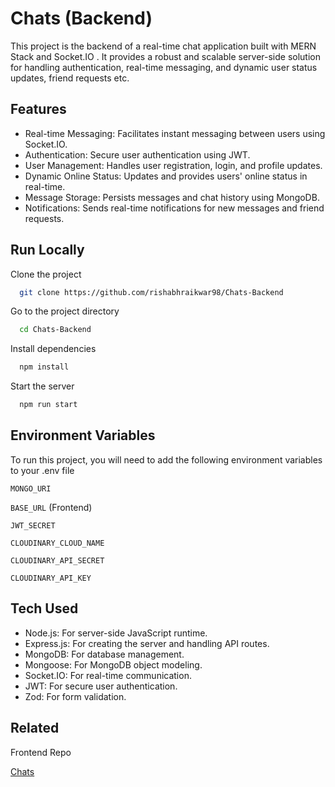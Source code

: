 
# Chats (Backend)

This project is the backend of a real-time chat application built with MERN Stack and Socket.IO . It provides a robust and scalable server-side solution for handling authentication, real-time messaging, and dynamic user status updates, friend requests etc.

## Features

- Real-time Messaging: Facilitates instant messaging between users using Socket.IO.
- Authentication: Secure user authentication using JWT.
- User Management: Handles user registration, login, and profile updates.
- Dynamic Online Status: Updates and provides users' online status in real-time.
- Message Storage: Persists messages and chat history using MongoDB.
- Notifications: Sends real-time notifications for new messages and friend requests.


## Run Locally

Clone the project

```bash
  git clone https://github.com/rishabhraikwar98/Chats-Backend
```

Go to the project directory

```bash
  cd Chats-Backend
```

Install dependencies

```bash
  npm install
```

Start the server

```bash
  npm run start
```


## Environment Variables

To run this project, you will need to add the following environment variables to your .env file

`MONGO_URI`

`BASE_URL` (Frontend)

`JWT_SECRET`

`CLOUDINARY_CLOUD_NAME`

`CLOUDINARY_API_SECRET`

`CLOUDINARY_API_KEY`


## Tech Used

- Node.js: For server-side JavaScript runtime.
- Express.js: For creating the server and handling API routes.
- MongoDB: For database management.
- Mongoose: For MongoDB object modeling.
- Socket.IO: For real-time communication.
- JWT: For secure user authentication.
- Zod: For form validation.
## Related

Frontend Repo

[Chats](https://github.com/rishabhraikwar98/chats)

